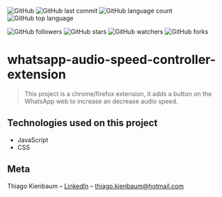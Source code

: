 ![GitHub](https://img.shields.io/github/license/ThiagoKienbaum/whatsapp-audio-speed-controller-extension)
![GitHub last commit](https://img.shields.io/github/last-commit/ThiagoKienbaum/whatsapp-audio-speed-controller-extension)
![GitHub language count](https://img.shields.io/github/languages/count/ThiagoKienbaum/whatsapp-audio-speed-controller-extension)
![GitHub top language](https://img.shields.io/github/languages/top/ThiagoKienbaum/whatsapp-audio-speed-controller-extension)


![GitHub followers](https://img.shields.io/github/followers/ThiagoKienbaum?label=Follow&style=social)
![GitHub stars](https://img.shields.io/github/stars/ThiagoKienbaum/whatsapp-audio-speed-controller-extension?style=social)
![GitHub watchers](https://img.shields.io/github/watchers/ThiagoKienbaum/whatsapp-audio-speed-controller-extension?style=social)
![GitHub forks](https://img.shields.io/github/forks/ThiagoKienbaum/whatsapp-audio-speed-controller-extension?style=social)


# whatsapp-audio-speed-controller-extension

> This project is a chrome/firefox extension, it adds a button on the WhatsApp web to increase an decrease audio speed.

## Technologies used on this project
- JavaScript
- CSS

## Meta

Thiago Kienbaum – [LinkedIn](https://www.linkedin.com/in/thiago-kienbaum/) – thiago.kienbaum@hotmail.com
